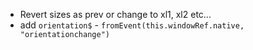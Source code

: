 - Revert sizes as prev or change to xl1, xl2 etc...
- add `orientation$` - `fromEvent(this.windowRef.native, "orientationchange")`